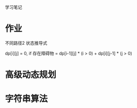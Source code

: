 学习笔记


# 作业
不同路径2
状态推导式

dp[i][j] = 0, if 存在障碍物
         = dp[i-1][j] * (i > 0) + dp[i][j-1] * (j > 0)

# 高级动态规划

# 字符串算法
